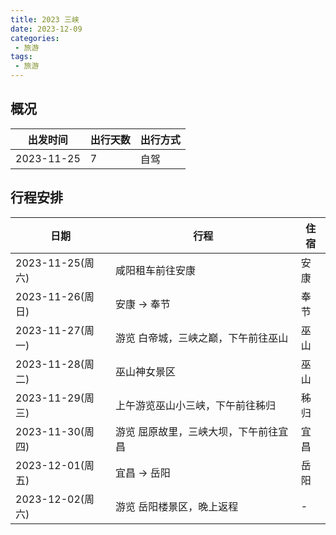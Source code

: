 ```yaml
---
title: 2023 三峡
date: 2023-12-09
categories:
 - 旅游
tags:
 - 旅游
---
```


## 概况

|出发时间|出行天数|出行方式|
|---|---|---|
|2023-11-25|7|自驾|

## 行程安排

|日期|行程|住宿|
|---|---|---|
|2023-11-25(周六)| 咸阳租车前往安康 | 安康 |
|2023-11-26(周日)| 安康 -> 奉节 | 奉节 |
|2023-11-27(周一)| 游览 白帝城，三峡之巅，下午前往巫山 | 巫山 |
|2023-11-28(周二)| 巫山神女景区 | 巫山 |
|2023-11-29(周三)| 上午游览巫山小三峡，下午前往秭归 | 秭归 |
|2023-11-30(周四)| 游览 屈原故里，三峡大坝，下午前往宜昌| 宜昌 |
|2023-12-01(周五)| 宜昌 -> 岳阳 | 岳阳 |
|2023-12-02(周六)| 游览 岳阳楼景区，晚上返程| - |

## 